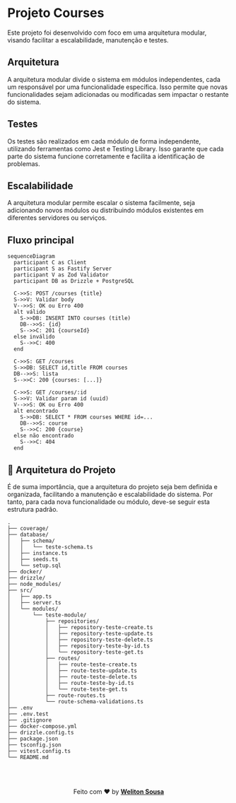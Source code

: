 # Projeto Courses

Este projeto foi desenvolvido com foco em uma arquitetura modular, visando facilitar a escalabilidade, manutenção e testes.

## Arquitetura

A arquitetura modular divide o sistema em módulos independentes, cada um responsável por uma funcionalidade específica. Isso permite que novas funcionalidades sejam adicionadas ou modificadas sem impactar o restante do sistema.

## Testes

Os testes são realizados em cada módulo de forma independente, utilizando ferramentas como Jest e Testing Library. Isso garante que cada parte do sistema funcione corretamente e facilita a identificação de problemas.

## Escalabilidade

A arquitetura modular permite escalar o sistema facilmente, seja adicionando novos módulos ou distribuindo módulos existentes em diferentes servidores ou serviços.

## Fluxo principal

```mermaid
sequenceDiagram
  participant C as Client
  participant S as Fastify Server
  participant V as Zod Validator
  participant DB as Drizzle + PostgreSQL

  C->>S: POST /courses {title}
  S->>V: Validar body
  V-->>S: OK ou Erro 400
  alt válido
    S->>DB: INSERT INTO courses (title)
    DB-->>S: {id}
    S-->>C: 201 {courseId}
  else inválido
    S-->>C: 400
  end

  C->>S: GET /courses
  S->>DB: SELECT id,title FROM courses
  DB-->>S: lista
  S-->>C: 200 {courses: [...]} 

  C->>S: GET /courses/:id
  S->>V: Validar param id (uuid)
  V-->>S: OK ou Erro 400
  alt encontrado
    S->>DB: SELECT * FROM courses WHERE id=...
    DB-->>S: course
    S-->>C: 200 {course}
  else não encontrado
    S-->>C: 404
  end
```

## 📁 Arquitetura do Projeto

É de suma importância, que a arquitetura do projeto seja bem definida e organizada, facilitando a manutenção e escalabilidade do sistema. Por tanto, para cada nova funcionalidade ou módulo, deve-se seguir esta estrutura padrão.

```plaintext
.
├── coverage/
├── database/
│   ├── schema/
│   │   └── teste-schema.ts
│   ├── instance.ts
│   ├── seeds.ts
│   └── setup.sql
├── docker/
├── drizzle/
├── node_modules/
├── src/
│   ├── app.ts
│   ├── server.ts
│   └── modules/
│       └── teste-module/
│           ├── repositories/
│           │   ├── repository-teste-create.ts
│           │   ├── repository-teste-update.ts
│           │   ├── repository-teste-delete.ts
│           │   ├── repository-teste-by-id.ts
│           │   └── repository-teste-get.ts
│           ├── routes/
│           │   ├── route-teste-create.ts
│           │   ├── route-teste-update.ts
│           │   ├── route-teste-delete.ts
│           │   ├── route-teste-by-id.ts
│           │   └── route-teste-get.ts
│           ├── route-routes.ts
│           └── route-schema-validations.ts
├── .env
├── .env.test
├── .gitignore
├── docker-compose.yml
├── drizzle.config.ts
├── package.json
├── tsconfig.json
├── vitest.config.ts
└── README.md
```

<br>
<br>
<p align="center">
   Feito com ❤️ by <a target="_blank" href="https://welitonsousa.vercel.app"><b>Weliton Sousa</b></a>
</p>